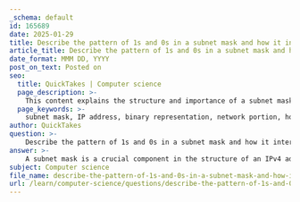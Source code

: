 ```yaml
---
_schema: default
id: 165689
date: 2025-01-29
title: Describe the pattern of 1s and 0s in a subnet mask and how it interprets network and host bits.
article_title: Describe the pattern of 1s and 0s in a subnet mask and how it interprets network and host bits.
date_format: MMM DD, YYYY
post_on_text: Posted on
seo:
  title: QuickTakes | Computer science
  page_description: >-
    This content explains the structure and importance of a subnet mask in IPv4 addresses, detailing the binary representation of network and host bits, including how CIDR notation is used and the implications for network routing and device organization.
  page_keywords: >-
    subnet mask, IP address, binary representation, network portion, host portion, CIDR notation, network address, host addresses, IPv4, routing, communication, device organization
author: QuickTakes
question: >-
    Describe the pattern of 1s and 0s in a subnet mask and how it interprets network and host bits.
answer: >-
    A subnet mask is a crucial component in the structure of an IPv4 address, serving to delineate the network portion from the host portion. The pattern of 1s and 0s in a subnet mask plays a significant role in this process.\n\n### Structure of a Subnet Mask\n\n1. **Binary Representation**: A subnet mask is represented as a 32-bit binary number, typically formatted in four octets (8 bits each). The binary pattern consists of a series of 1s followed by a series of 0s:\n   - The 1s indicate the bits that belong to the **network portion** of the IP address.\n   - The 0s indicate the bits that belong to the **host portion**.\n\n   For example, a subnet mask of 255.255.255.0 can be represented in binary as:\n   $$\n   11111111.11111111.11111111.00000000\n   $$\n   Here, the first 24 bits (1s) are used for the network, and the last 8 bits (0s) are used for the host.\n\n2. **CIDR Notation**: Subnet masks can also be expressed in Classless Inter-Domain Routing (CIDR) notation, which indicates the number of bits set to 1. For instance, the subnet mask 255.255.255.0 is equivalent to /24, meaning that the first 24 bits are for the network.\n\n### Interpretation of Network and Host Bits\n\n- **Network Portion**: The bits represented by 1s in the subnet mask define the network address. This is the part of the IP address that identifies the specific network to which the device belongs. For example, in the IP address 10.20.30.40 with a subnet mask of 255.255.255.0, the network address is 10.20.30.0.\n\n- **Host Portion**: The bits represented by 0s in the subnet mask define the host addresses within that network. These bits are used to identify individual devices on the network. In the same example, the host portion is the last octet (40), which can range from 1 to 254 for usable addresses (0 is reserved for the network address, and 255 is reserved for the broadcast address).\n\n### Summary\n\nThe pattern of 1s and 0s in a subnet mask is essential for determining how an IP address is divided into network and host portions. The transition point between the 1s and 0s in the subnet mask indicates where the network ends and the host begins. This structure is vital for routing and managing IP addresses within networks, allowing for efficient communication and organization of devices.
subject: Computer science
file_name: describe-the-pattern-of-1s-and-0s-in-a-subnet-mask-and-how-it-interprets-network-and-host-bits.md
url: /learn/computer-science/questions/describe-the-pattern-of-1s-and-0s-in-a-subnet-mask-and-how-it-interprets-network-and-host-bits
---
```


&nbsp;